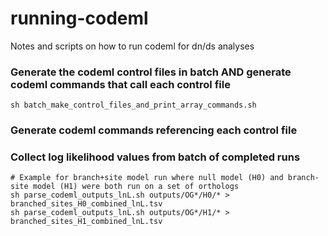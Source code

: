 # running-codeml
Notes and scripts on how to run codeml for dn/ds analyses

### Generate the codeml control files in batch AND generate codeml commands that call each control file
```
sh batch_make_control_files_and_print_array_commands.sh
```

### Generate codeml commands referencing each control file

### Collect log likelihood values from batch of completed runs
```
# Example for branch+site model run where null model (H0) and branch-site model (H1) were both run on a set of orthologs
sh parse_codeml_outputs_lnL.sh outputs/OG*/H0/* > branched_sites_H0_combined_lnL.tsv
sh parse_codeml_outputs_lnL.sh outputs/OG*/H1/* > branched_sites_H1_combined_lnL.tsv
```
